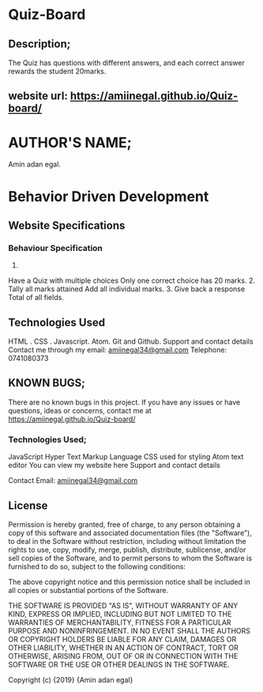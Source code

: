 # Quiz-Board
## Description;
The Quiz has questions with different answers, and each correct answer rewards the student 20marks.

## website url: https://amiinegal.github.io/Quiz-board/
# AUTHOR'S NAME;
Amin adan egal.
# Behavior Driven Development
## Website Specifications
### Behaviour	Specification
1.
Have a Quiz with multiple choices	Only one correct choice has 20 marks.
2.
Tally all marks attained Add all individual marks.
3.
Give back a response	Total of all fields.
## Technologies Used
HTML .
 CSS .
 Javascript.
 Atom.
 Git and Github.
 Support and contact details Contact me through my email: amiinegal34@gmail.com Telephone: 0741080373

## KNOWN BUGS;
There are no known bugs in this project. If you have any issues or have questions, ideas or concerns, contact me at https://amiinegal.github.io/Quiz-board/

### Technologies Used;
JavaScript
Hyper Text Markup Language
CSS used for styling
Atom text editor
You can view my website here Support and contact details

Contact Email: amiinegal34@gmail.com

## License

Permission is hereby granted, free of charge, to any person obtaining a copy of this software and associated documentation files (the "Software"), to deal in the Software without restriction, including without limitation the rights to use, copy, modify, merge, publish, distribute, sublicense, and/or sell copies of the Software, and to permit persons to whom the Software is furnished to do so, subject to the following conditions:

The above copyright notice and this permission notice shall be included in all copies or substantial portions of the Software.

THE SOFTWARE IS PROVIDED "AS IS", WITHOUT WARRANTY OF ANY KIND, EXPRESS OR IMPLIED, INCLUDING BUT NOT LIMITED TO THE WARRANTIES OF MERCHANTABILITY, FITNESS FOR A PARTICULAR PURPOSE AND NONINFRINGEMENT. IN NO EVENT SHALL THE AUTHORS OR COPYRIGHT HOLDERS BE LIABLE FOR ANY CLAIM, DAMAGES OR OTHER LIABILITY, WHETHER IN AN ACTION OF CONTRACT, TORT OR OTHERWISE, ARISING FROM, OUT OF OR IN CONNECTION WITH THE SOFTWARE OR THE USE OR OTHER DEALINGS IN THE SOFTWARE.

Copyright (c) {2019} {Amin adan egal}
